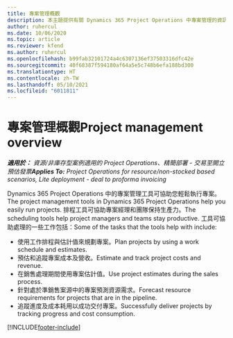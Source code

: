 ```yaml
---
title: 專案管理概觀
description: 本主題提供有關 Dynamics 365 Project Operations 中專案管理的資訊。
author: ruhercul
ms.date: 10/06/2020
ms.topic: article
ms.reviewer: kfend
ms.author: ruhercul
ms.openlocfilehash: b99fab32101724a4c6307136ef37503316dfc42e
ms.sourcegitcommit: 40f68387f594180af64a5e5c748b6efa188bd300
ms.translationtype: HT
ms.contentlocale: zh-TW
ms.lasthandoff: 05/10/2021
ms.locfileid: "6011811"
---
```

# <a name="project-management-overview"></a><span data-ttu-id="94df6-103">專案管理概觀</span><span class="sxs-lookup"><span data-stu-id="94df6-103">Project management overview</span></span>

<span data-ttu-id="94df6-104">_**適用於：** 資源/非庫存型案例適用的 Project Operations、精簡部署 - 交易至開立預估發票_</span><span class="sxs-lookup"><span data-stu-id="94df6-104">_**Applies To:** Project Operations for resource/non-stocked based scenarios, Lite deployment - deal to proforma invoicing_</span></span>

<span data-ttu-id="94df6-105">Dynamics 365 Project Operations 中的專案管理工具可協助您輕鬆執行專案。</span><span class="sxs-lookup"><span data-stu-id="94df6-105">The project management tools in Dynamics 365 Project Operations help you easily run projects.</span></span> <span data-ttu-id="94df6-106">排程工具可協助專案經理和團隊保持生產力。</span><span class="sxs-lookup"><span data-stu-id="94df6-106">The scheduling tools help project managers and teams stay productive.</span></span> <span data-ttu-id="94df6-107">工具可協助處理的一些工作包括：</span><span class="sxs-lookup"><span data-stu-id="94df6-107">Some of the tasks that the tools help with include:</span></span>

- <span data-ttu-id="94df6-108">使用工作排程與估計值來規劃專案。</span><span class="sxs-lookup"><span data-stu-id="94df6-108">Plan projects by using a work schedule and estimates.</span></span>
- <span data-ttu-id="94df6-109">預估和追蹤專案成本及營收。</span><span class="sxs-lookup"><span data-stu-id="94df6-109">Estimate and track project costs and revenue.</span></span>
- <span data-ttu-id="94df6-110">在銷售處理期間使用專案估計值。</span><span class="sxs-lookup"><span data-stu-id="94df6-110">Use project estimates during the sales process.</span></span>
- <span data-ttu-id="94df6-111">針對處於準銷售案源中的專案預測資源需求。</span><span class="sxs-lookup"><span data-stu-id="94df6-111">Forecast resource requirements for projects that are in the pipeline.</span></span>
- <span data-ttu-id="94df6-112">追蹤進度及成本耗用以成功交付專案。</span><span class="sxs-lookup"><span data-stu-id="94df6-112">Successfully deliver projects by tracking progress and cost consumption.</span></span>


[!INCLUDE[footer-include](../includes/footer-banner.md)]